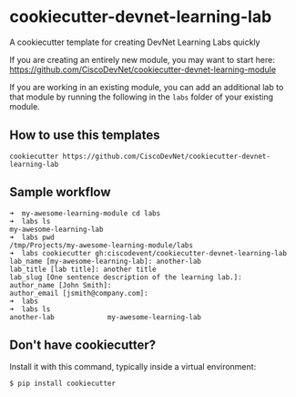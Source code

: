 # cookiecutter-devnet-learning-lab

A cookiecutter template for creating DevNet Learning Labs quickly

If you are creating an entirely new module, you may want to start here:
https://github.com/CiscoDevNet/cookiecutter-devnet-learning-module

If you are working in an existing module, you can add an additional lab to that
module by running the following in the `labs` folder of your existing module.

## How to use this templates

    cookiecutter https://github.com/CiscoDevNet/cookiecutter-devnet-learning-lab



## Sample workflow

```
➜  my-awesome-learning-module cd labs
➜  labs ls
my-awesome-learning-lab
➜  labs pwd
/tmp/Projects/my-awesome-learning-module/labs
➜  labs cookiecutter gh:ciscodevent/cookiecutter-devnet-learning-lab   
lab_name [my-awesome-learning-lab]: another-lab
lab_title [lab title]: another title
lab_slug [One sentence description of the learning lab.]:
author_name [John Smith]:
author_email [jsmith@company.com]:
➜  labs
➜  labs ls
another-lab             my-awesome-learning-lab
```

## Don't have cookiecutter?

Install it with this command, typically inside a virtual environment:
   ```
   $ pip install cookiecutter
   ```
